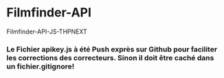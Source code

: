# Filmfinder-API
Filmfinder-API-JS-THPNEXT
### Le Fichier apikey.js à été Push exprès sur Github pour faciliter les corrections des correcteurs. Sinon il doit être caché dans un fichier.gitignore! 
